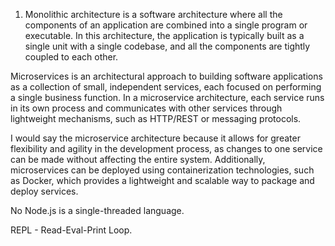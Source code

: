 1.  Monolithic architecture is a software architecture where all the components of an application are combined into a single program or executable. In this   architecture, the application is typically built as a single unit with a single codebase, and all the components are tightly coupled to each other.

Microservices is an architectural approach to building software applications as a collection of small, independent services, each focused on performing a single business function. In a microservice architecture, each service runs in its own process and communicates with other services through lightweight mechanisms, such as HTTP/REST or messaging protocols.

I would say the microservice architecture because it allows for greater flexibility and agility in the development process, as changes to one service can be made without affecting the entire system. Additionally, microservices can be deployed using containerization technologies, such as Docker, which provides a lightweight and scalable way to package and deploy services.

No Node.js is a single-threaded language.

REPL - Read-Eval-Print Loop.

